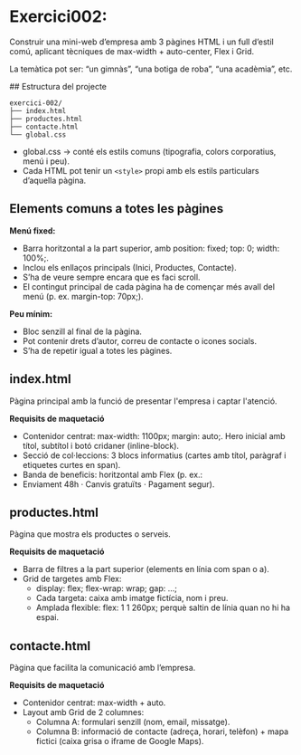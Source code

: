 # Exercici002: 

Construir una mini-web d’empresa amb 3 pàgines HTML i un full d’estil comú, aplicant tècniques de max-width + auto-center, Flex i Grid.

La temàtica pot ser: “un gimnàs”, “una botiga de roba”, “una acadèmia”, etc.

## Estructura del projecte
```text
exercici-002/
├── index.html
├── productes.html
├── contacte.html
└── global.css
```

- global.css → conté els estils comuns (tipografia, colors corporatius, menú i peu).
- Cada HTML pot tenir un `<style>` propi amb els estils particulars d’aquella pàgina.

## Elements comuns a totes les pàgines

**Menú fixed:**

- Barra horitzontal a la part superior, amb position: fixed; top: 0; width: 100%;.
- Inclou els enllaços principals (Inici, Productes, Contacte).
- S’ha de veure sempre encara que es faci scroll.
- El contingut principal de cada pàgina ha de començar més avall del menú (p. ex. margin-top: 70px;).

**Peu mínim:**

- Bloc senzill al final de la pàgina.
- Pot contenir drets d’autor, correu de contacte o icones socials.
- S’ha de repetir igual a totes les pàgines.

## index.html

Pàgina principal amb la funció de presentar l'empresa i captar l'atenció.

**Requisits de maquetació**

- Contenidor centrat: max-width: 1100px; margin: auto;.
Hero inicial amb títol, subtítol i botó cridaner (inline-block).
- Secció de col·leccions: 3 blocs informatius (cartes amb títol, paràgraf i etiquetes curtes en span).
- Banda de beneficis: horitzontal amb Flex (p. ex.: 
- Enviament 48h · Canvis gratuïts · Pagament segur).

## productes.html

Pàgina que mostra els productes o serveis.

**Requisits de maquetació**

- Barra de filtres a la part superior (elements en línia com span o a).
- Grid de targetes amb Flex:
    * display: flex; flex-wrap: wrap; gap: …;
    * Cada targeta: caixa amb imatge fictícia, nom i preu.
    * Amplada flexible: flex: 1 1 260px; perquè saltin de línia quan no hi ha espai.

## contacte.html

Pàgina que facilita la comunicació amb l’empresa.

**Requisits de maquetació**

- Contenidor centrat: max-width + auto.
- Layout amb Grid de 2 columnes:
    * Columna A: formulari senzill (nom, email, missatge).
    * Columna B: informació de contacte (adreça, horari, telèfon) + mapa fictici (caixa grisa o iframe de Google Maps).

